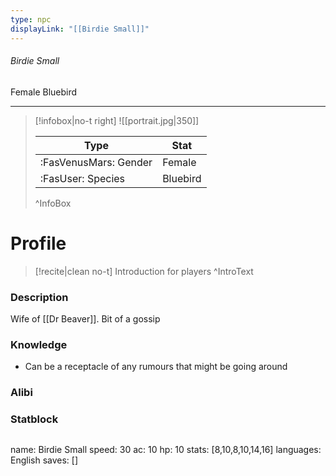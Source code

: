 ```yaml
---
type: npc
displayLink: "[[Birdie Small]]"
---
```


###### Birdie Small
<span class="sub2">Female Bluebird </span>
___

> [!infobox|no-t right]
> ![[portrait.jpg|350]]
>
> | Type | Stat |
> | ---- | ---- |
> | :FasVenusMars: Gender | Female |
> | :FasUser: Species | Bluebird |
>^InfoBox

# Profile

> [!recite|clean no-t]
>	Introduction for players
>^IntroText

### Description
Wife of [[Dr Beaver]]. Bit of a gossip

### Knowledge
- Can be a receptacle of any rumours that might be going around

### Alibi 


### Statblock
>```statblock
name: Birdie Small
speed: 30
ac: 10
hp: 10
stats: [8,10,8,10,14,16]
languages: English
saves: []